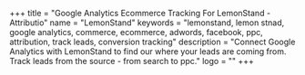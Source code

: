 +++
title = "Google Analytics Ecommerce Tracking For LemonStand - Attributio"
name = "LemonStand"
keywords = "lemonstand, lemon stnad, google analytics, commerce, ecommerce, adwords, facebook, ppc, attribution, track leads, conversion tracking"
description = "Connect Google Analytics with LemonStand to find our where your leads are coming from. Track leads from the source - from search to ppc."
logo = ""
+++
